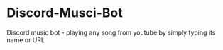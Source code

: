 # Discord-Musci-Bot
Discord music bot  - playing any song from youtube by simply typing its name or URL
